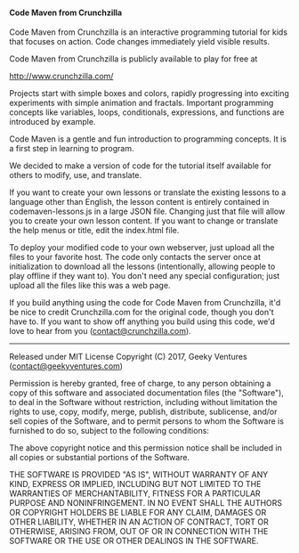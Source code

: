 #### Code Maven from Crunchzilla

Code Maven from Crunchzilla is an interactive programming tutorial
for kids that focuses on action. Code changes immediately yield
visible results.

Code Maven from Crunchzilla is publicly available to play for free
at

http://www.crunchzilla.com/

Projects start with simple boxes and colors, rapidly progressing into
exciting experiments with simple animation and fractals. Important
programming concepts like variables, loops, conditionals, expressions,
and functions are introduced by example.

Code Maven is a gentle and fun introduction to programming
concepts. It is a first step in learning to program.

We decided to make a version of code for the tutorial itself available for
others to modify, use, and translate.

If you want to create your own lessons or translate the existing
lessons to a language other than English, the lesson content is
entirely contained in codemaven-lessons.js in a large JSON
file. Changing just that file will allow you to create your own lesson
content. If you want to change or translate the help menus or title,
edit the index.html file.

To deploy your modified code to your own webserver, just upload all
the files to your favorite host. The code only contacts the server
once at initialization to download all the lessons (intentionally,
allowing people to play offline if they want to). You don't need any
special configuration; just upload all the files like this was a web
page.

If you build anything using the code for Code Maven from
Crunchzilla, it'd be nice to credit Crunchzilla.com for the original
code, though you don't have to.  If you want to show off anything you
build using this code, we'd love to hear from you
(contact@crunchzilla.com).

-----

Released under MIT License
Copyright (C) 2017, Geeky Ventures (contact@geekyventures.com)

Permission is hereby granted, free of charge, to any person
obtaining a copy of this software and associated documentation files
(the "Software"), to deal in the Software without restriction,
including without limitation the rights to use, copy, modify, merge,
publish, distribute, sublicense, and/or sell copies of the Software,
and to permit persons to whom the Software is furnished to do so,
subject to the following conditions:

The above copyright notice and this permission notice shall be
included in all copies or substantial portions of the Software.

THE SOFTWARE IS PROVIDED "AS IS", WITHOUT WARRANTY OF ANY KIND,
EXPRESS OR IMPLIED, INCLUDING BUT NOT LIMITED TO THE WARRANTIES OF
MERCHANTABILITY, FITNESS FOR A PARTICULAR PURPOSE AND
NONINFRINGEMENT. IN NO EVENT SHALL THE AUTHORS OR COPYRIGHT HOLDERS
BE LIABLE FOR ANY CLAIM, DAMAGES OR OTHER LIABILITY, WHETHER IN AN
ACTION OF CONTRACT, TORT OR OTHERWISE, ARISING FROM, OUT OF OR IN
CONNECTION WITH THE SOFTWARE OR THE USE OR OTHER DEALINGS IN THE
SOFTWARE.
